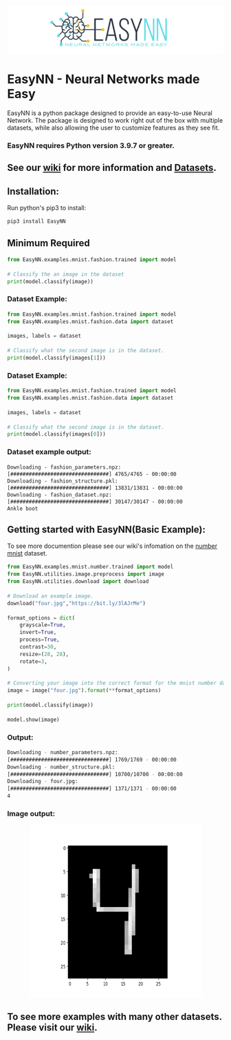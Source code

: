 ![](https://raw.githubusercontent.com/danielwilczak101/EasyNN/media/images/readme_logo.png)

# EasyNN - Neural Networks made Easy
EasyNN is a python package designed to provide an easy-to-use Neural Network. The package is designed to work right out of the box with multiple datasets, while also allowing the user to customize features as they see fit. 
### EasyNN requires Python version 3.9.7 or greater.

## See our [wiki](https://github.com/danielwilczak101/EasyNN/wiki) for more information and [Datasets](https://github.com/danielwilczak101/EasyNN/wiki).

## Installation:

Run python's pip3 to install:

```Python
pip3 install EasyNN
```

## Minimum Required
```Python
from EasyNN.examples.mnist.fashion.trained import model

# Classify the an image in the dataset
print(model.classify(image))
```

### Dataset Example:
```Python
from EasyNN.examples.mnist.fashion.trained import model
from EasyNN.examples.mnist.fashion.data import dataset

images, labels = dataset

# Classify what the second image is in the dataset.
print(model.classify(images[1]))
```

### Dataset Example:
```Python
from EasyNN.examples.mnist.fashion.trained import model
from EasyNN.examples.mnist.fashion.data import dataset

images, labels = dataset

# Classify what the second image is in the dataset.
print(model.classify(images[0]))
```

### Dataset example output:
```
Downloading - fashion_parameters.npz:
[################################] 4765/4765 - 00:00:00
Downloading - fashion_structure.pkl:
[################################] 13831/13831 - 00:00:00
Downloading - fashion_dataset.npz:
[################################] 30147/30147 - 00:00:00
Ankle boot
```

## Getting started with EasyNN(Basic Example):
To see more documention please see our wiki's infomation on the [number mnist](https://github.com/danielwilczak101/EasyNN/wiki/MNIST-Numbers) dataset.
```Python
from EasyNN.examples.mnist.number.trained import model
from EasyNN.utilities.image.preprocess import image
from EasyNN.utilities.download import download

# Download an example image.
download("four.jpg","https://bit.ly/3lAJrMe")

format_options = dict(
    grayscale=True,
    invert=True,
    process=True,
    contrast=30,
    resize=(28, 28),
    rotate=3,
)

# Converting your image into the correct format for the mnist number dataset.
image = image("four.jpg").format(**format_options)

print(model.classify(image))

model.show(image)
```

### Output:
```bash
Downloading - number_parameters.npz:
[################################] 1769/1769 - 00:00:00
Downloading - number_structure.pkl:
[################################] 10700/10700 - 00:00:00
Downloading - four.jpg:
[################################] 1371/1371 - 00:00:00
4
```
### Image output:
<p align="center">
  <img width="400px" height="400px" src="https://raw.githubusercontent.com/danielwilczak101/EasyNN/media/images/example_four.png">
</p>

## To see more examples with many other datasets. Please visit our [wiki](https://github.com/danielwilczak101/EasyNN/wiki).
